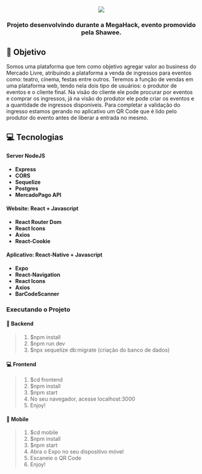<h1 align=center>
<img src="https://github.com/rafaelst2000/megahack-frontend/blob/master/src/img/logo.png"/>
</h1>

<h3 align="center">
Projeto desenvolvindo durante a MegaHack, evento promovido pela Shawee.
</h3>

## **:rocket: Objetivo**

Somos uma plataforma que tem como objetivo agregar valor ao business do Mercado Livre, atribuindo a plataforma a venda de ingressos para eventos como: teatro, cinema, festas entre outros. Teremos a função de vendas em uma plataforma web, tendo nela dois tipo de usuários: o produtor de eventos e o cliente final. Na visão do cliente ele pode procurar por eventos e comprar os ingressos, já na visão do produtor ele pode criar os eventos e a quantidade de ingressos disponíveis. Para completar a validação do ingresso estamos gerando no aplicativo um QR Code que é lido pelo produtor do evento antes de liberar a entrada no mesmo.
## **:computer: Tecnologias**

#### **Server** NodeJS

  - **Express**
  - **CORS**
  - **Sequelize**
  - **Postgres**
  - **MercadoPago API**
  
#### **Website: React + Javascript** 

  - **React Router Dom**
  - **React Icons**
  - **Axios**
  - **React-Cookie**
  
#### **Aplicativo: React-Native + Javascript**
  
  - **Expo**
  - **React-Navigation**
  - **React Icons**
  - **Axios**
  - **BarCodeScanner**

### **Executando o Projeto**

#### **:rocket: Backend**
> 1. $npm install
> 2. $npm run dev
> 3. $npx sequelize db:migrate  (criação do banco de dados)

#### **:computer: Frontend**
> 1. $cd frontend
> 2. $npm install
> 3. $npm start
> 4. No seu navegador, acesse localhost:3000
> 5. Enjoy!

#### **:iphone: Mobile**
> 1. $cd mobile
> 2. $npm install
> 3. $npm start
> 4. Abra o Expo no seu dispositivo móvel
> 5. Escaneie o QR Code
> 6. Enjoy!

<!-- Website Links -->

[shawee_site]: https://shawee.io/pt/

<!-- Badges -->

[github_issues_badge]: https://img.shields.io/github/issues/x0n4d0/ecoleta?color=green

[repository_license_badge]: https://img.shields.io/github/license/x0n4d0/ecoleta

[node_version_badge]: https://img.shields.io/badge/node-12.17.0-green

[npm_version_badge]: https://img.shields.io/badge/npm-6.14.4-red

[web_react_badge]: https://img.shields.io/badge/web-react-blue

[mobile_react-native_badge]: https://img.shields.io/badge/mobile-react%20native-blueviolet

[server_nodejs_badge]: https://img.shields.io/badge/server-nodejs-important

<!-- Techs -->

[react]: https://reactjs.org/

[typescript]: https://www.typescriptlang.org/

[node]: https://nodejs.org/en/

[leaflet]: https://react-leaflet.js.org/en/

[ibge_api]: https://servicodados.ibge.gov.br/api/docs/localidades?versao=1

[ibge_api_ufs]: https://servicodados.ibge.gov.br/api/docs/localidades?versao=1#api-UFs-estadosGet

[ibge_api_municipios]: https://servicodados.ibge.gov.br/api/docs/localidades?versao=1#api-Municipios-estadosUFMunicipiosGet

[vscode]: https://code.visualstudio.com/

[react_native]: http://www.reactnative.com/

[stackedit]: https://stackedit.io

[vscode_sqlite_extension]: https://marketplace.visualstudio.com/items?itemName=alexcvzz.vscode-sqlite

[markdown_emoji]: https://gist.github.com/rxaviers/7360908

[commitlint]: https://github.com/conventional-changelog/commitlint

[express]: https://expressjs.com/

[cors]: https://expressjs.com/en/resources/middleware/cors.html

[knex]: http://knexjs.org/

[sqlite3]: https://github.com/mapbox/node-sqlite3

[tsnode]: https://github.com/TypeStrong/ts-node

[feather_icons]: https://feathericons.com/

[insomnia]: https://insomnia.rest/

[react_leaflet]: https://react-leaflet.js.org/

[react_router_dom]: https://github.com/ReactTraining/react-router/tree/master/packages/react-router-dom

[react_icons]: https://react-icons.github.io/react-icons/

[axios]: https://github.com/axios/axios

